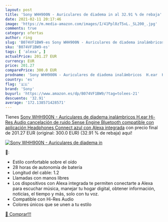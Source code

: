 ```yaml
---
layout: post
title: 'Sony WHH900N - Auriculares de diadema in al 32.91 % de rebaja'
date: 2021-02-11 20:17:46
image: 'https://m.media-amazon.com/images/I/41Ppl8zT5xL._SL200_.jpg'
comments: true
category: ofertas
author: ring
slug: 'B074VF1BW9-es Sony WHH900N - Auriculares de diadema inalámbricos H.ear...'
sku: 'B074VF1BW9-es'
tags: [ 'alexa', ]
actualPrice: 201.27 EUR
currency: EUR
price: 201.27
comparePrice: 300.0 EUR
prodname: 'Sony WHH900N - Auriculares de diadema inalámbricos  H.ear  Hi-Res Audio  cancelación de ruido  Sense Engine  Bluetooth  compatible con aplicación Headphones Connect  azul  con Alexa integrada'
country: 'es'
flag: '🇪🇸'
brand: 'Sony'
buyurl: 'https://www.amazon.es/dp/B074VF1BW9/?tag=tolees-21'
descuento: '32.91'
average: '172.138571428571'
---
```


Tienes [Sony WHH900N - Auriculares de diadema inalámbricos  H.ear  Hi-Res Audio  cancelación de ruido  Sense Engine  Bluetooth  compatible con aplicación Headphones Connect  azul  con Alexa integrada](https://www.amazon.es/dp/B074VF1BW9/?tag=tolees-21) con precio final de  201.27 EUR (original: 300.0 EUR) (32.91 %  de rebaja) aqui!

[![Sony WHH900N - Auriculares de diadema in](https://m.media-amazon.com/images/I/41Ppl8zT5xL._SL200_.jpg)](https://www.amazon.es/dp/B074VF1BW9/?tag=tolees-21)

🔎:

- Estilo confortable sobre el oído
- 28 horas de autonomía de batería
- Longitud del cable: 1.2
- Llamadas con manos libres
- Los dispositivos con Alexa integrada te permiten conectarte a Alexa para escuchar música, manejar tu hogar digital, obtener información, noticias, el tiempo y más, solo con tu voz.
- Compatible con Hi-Res Audio
- Colores únicos que se unen a tu estilo

[🛒 Comprar!!!](https://www.amazon.es/dp/B074VF1BW9/?tag=tolees-21)

